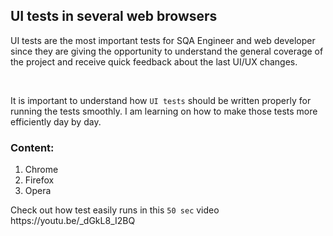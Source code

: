 <html>

 <body>
  <h2>UI tests in several web browsers</h2>

  <div>
  <p>UI tests are the most important tests for SQA Engineer and web developer since they are giving the opportunity to understand the general coverage of the project and receive quick feedback about the last UI/UX changes.</p>
    <br>
  <p>It is important to understand how <code>UI tests</code> should be written properly for running the tests smoothly. I am learning on how to make those tests more efficiently day by day.</p>
  
  <h3>Content:</h3>

  <ol>
    <li>Chrome</li>
    <li>Firefox</li>
    <li>Opera</li>
  </ol>

  <p>Check out how test easily runs in this <code>50 sec</code> video https://youtu.be/_dGkL8_I2BQ</p>
  </div>
  
  </body>
 </html>
